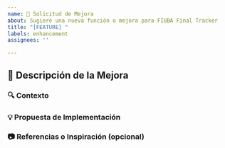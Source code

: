 ```yaml
---
name: 🚀 Solicitud de Mejora
about: Sugiere una nueva función o mejora para FIUBA Final Tracker
title: "[FEATURE] "
labels: enhancement
assignees: ''

---
```


## 🌟 Descripción de la Mejora  
<!-- Explica qué funcionalidad te gustaría agregar o mejorar -->  

### 🔍 Contexto  
<!-- Explica por qué esta mejora sería útil para el proyecto -->  

### 💡 Propuesta de Implementación  
<!-- Si tienes alguna idea sobre cómo se podría implementar, descríbela aquí -->  

### 📷 Referencias o Inspiración (opcional)  
<!-- Agrega imágenes, enlaces o ejemplos similares -->
